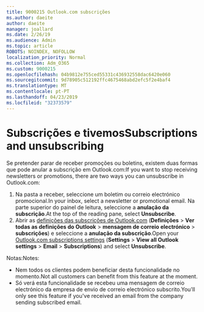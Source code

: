 ```yaml
---
title: 9000215 Outlook.com subscrições
ms.author: daeite
author: daeite
manager: joallard
ms.date: 2/26/19
ms.audience: Admin
ms.topic: article
ROBOTS: NOINDEX, NOFOLLOW
localization_priority: Normal
ms.collection: Adm_O365
ms.custom: 9000215
ms.openlocfilehash: 04b9812e755ced55331c436932558dac6420e060
ms.sourcegitcommit: 9d78905c512192ffc4675468abd2efc5f2e4baf4
ms.translationtype: MT
ms.contentlocale: pt-PT
ms.lasthandoff: 04/23/2019
ms.locfileid: "32373579"
---
```

# <a name="subscriptions-and-unsubscribing"></a><span data-ttu-id="c2bf8-102">Subscrições e tivemos</span><span class="sxs-lookup"><span data-stu-id="c2bf8-102">Subscriptions and unsubscribing</span></span>

<span data-ttu-id="c2bf8-103">Se pretender parar de receber promoções ou boletins, existem duas formas que pode anular a subscrição em Outlook.com:</span><span class="sxs-lookup"><span data-stu-id="c2bf8-103">If you want to stop receiving newsletters or promotions, there are two ways you can unsubscribe in Outlook.com:</span></span>

1. <span data-ttu-id="c2bf8-104">Na pasta a receber, seleccione um boletim ou correio electrónico promocional.</span><span class="sxs-lookup"><span data-stu-id="c2bf8-104">In your inbox, select a newsletter or promotional email.</span></span> <span data-ttu-id="c2bf8-105">Na parte superior do painel de leitura, seleccione a **anulação da subscrição**.</span><span class="sxs-lookup"><span data-stu-id="c2bf8-105">At the top of the reading pane, select **Unsubscribe**.</span></span>
2. <span data-ttu-id="c2bf8-106">Abrir as [definições das subscrições de Outlook.com](https://outlook.live.com/mail/options/mail/brandsSubscriptions) (**Definições** > **Ver todas as definições do Outlook** > **mensagem de correio electrónico** > **subscrições**) e seleccione a **anulação da subscrição**.</span><span class="sxs-lookup"><span data-stu-id="c2bf8-106">Open your [Outlook.com subscriptions settings](https://outlook.live.com/mail/options/mail/brandsSubscriptions) (**Settings** > **View all Outlook settings** > **Email** > **Subscriptions**) and select **Unsubscribe**.</span></span>

<span data-ttu-id="c2bf8-107">Notas:</span><span class="sxs-lookup"><span data-stu-id="c2bf8-107">Notes:</span></span>

- <span data-ttu-id="c2bf8-108">Nem todos os clientes podem beneficiar desta funcionalidade no momento.</span><span class="sxs-lookup"><span data-stu-id="c2bf8-108">Not all customers can benefit from this feature at the moment.</span></span>
- <span data-ttu-id="c2bf8-109">Só verá esta funcionalidade se recebeu uma mensagem de correio electrónico da empresa de envio de correio electrónico subscrito.</span><span class="sxs-lookup"><span data-stu-id="c2bf8-109">You'll only see this feature if you've received an email from the company sending subscribed email.</span></span>